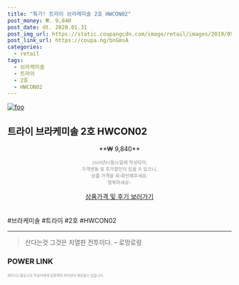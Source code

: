 ```yaml
--- 
title: "특가! 트라이 브라케미솔 2호 HWCON02" 
post_money: ₩. 9,840 
post_date: dt. 2020.01.31 
post_img_url: https://static.coupangcdn.com/image/retail/images/2019/09/05/12/0/2e4164df-8169-4b5a-a242-2fe7f3944655.jpg 
post_link_url: https://coupa.ng/bnGmsA 
categories: 
  - retail 
tags: 
  - 브라케미솔 
  - 트라이 
  - 2호 
  - HWCON02 
--- 
```

[![foo](https://static.coupangcdn.com/image/retail/images/2019/09/05/12/0/2e4164df-8169-4b5a-a242-2fe7f3944655.jpg)](https://coupa.ng/bnGmsA) 

## 트라이 브라케미솔 2호 HWCON02 
<p style="text-align: center;">**₩ 9,840**</p> 
<p style="text-align: center;"><span style="color: #898c8f; font-family: Georgia,Times,serif; font-size: 0.75em;">2020년01월31일에 작성되어, <br>가격변동 및 추가할인이 있을 수 있으니,<br> 상품 가격을 꼭!확인해주세요.<br>행복하세요~</span> 
</p>	 
<div markdown="0" style="text-align: center;"><a href="https://coupa.ng/bnGmsA" class="btn btn--success">상품가격 및 후기 보러가기</a></div> 
<br><br> 
  #브라케미솔 #트라이 #2호 #HWCON02 
<hr> 

> 산다는것 그것은 치열한 전투이다.  – 로망로랑 


### POWER LINK


<span style="color: #898c8f; font-family: Georgia,Times,serif; font-size: 0.55em;">파트너스활동으로 작성자에게 일정액의 커미션이 제공될수 있습니다.</span> 
